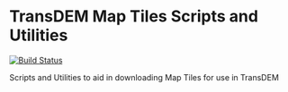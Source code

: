 # TransDEM Map Tiles Scripts and Utilities

[![Build Status](https://dev.azure.com/couven92/transdem-maptiles/_apis/build/status/transdem-maptiles-ci)](https://dev.azure.com/couven92/transdem-maptiles/_build/latest?definitionId=1)

Scripts and Utilities to aid in downloading Map Tiles for use in TransDEM
